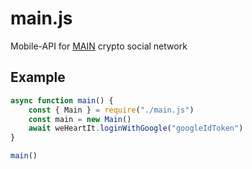# main.js
Mobile-API for [MAIN](https://play.google.com/store/apps/details?id=is.mdk.app) crypto social network

## Example
```JavaScript
async function main() {
	const { Main } = require("./main.js")
	const main = new Main()
	await weHeartIt.loginWithGoogle("googleIdToken")
}

main()
```
